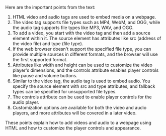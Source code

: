 Here are the important points from the text:

1. HTML video and audio tags are used to embed media on a webpage.
2. The video tag supports file types such as MP4, WebM, and OGG, while the audio tag supports file types like MP3, WAV, and OGG.
3. To add a video, you start with the video tag and then add a source element within it. The source element has attributes like src (address of the video file) and type (file type).
4. If the web browser doesn't support the specified file type, you can provide multiple sources in different formats, and the browser will use the first supported format.
5. Attributes like width and height can be used to customize the video player's dimensions, and the controls attribute enables player controls like pause and volume buttons.
6. Similar to the video tag, the audio tag is used to embed audio. You specify the source element with src and type attributes, and fallback types can be specified for unsupported file types.
7. The controls attribute can be used to enable player controls for the audio player.
8. Customization options are available for both the video and audio players, and more attributes will be covered in a later video.

These points explain how to add videos and audio to a webpage using HTML and how to customize the player controls and appearance.
